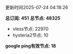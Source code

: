 更新时间2025-07-24 04:18:26

**总订阅: 451**
**总节点: 48325**
- vless节点: 22970
- hysteria2节点: 10

**google ping有效节点: 18**
